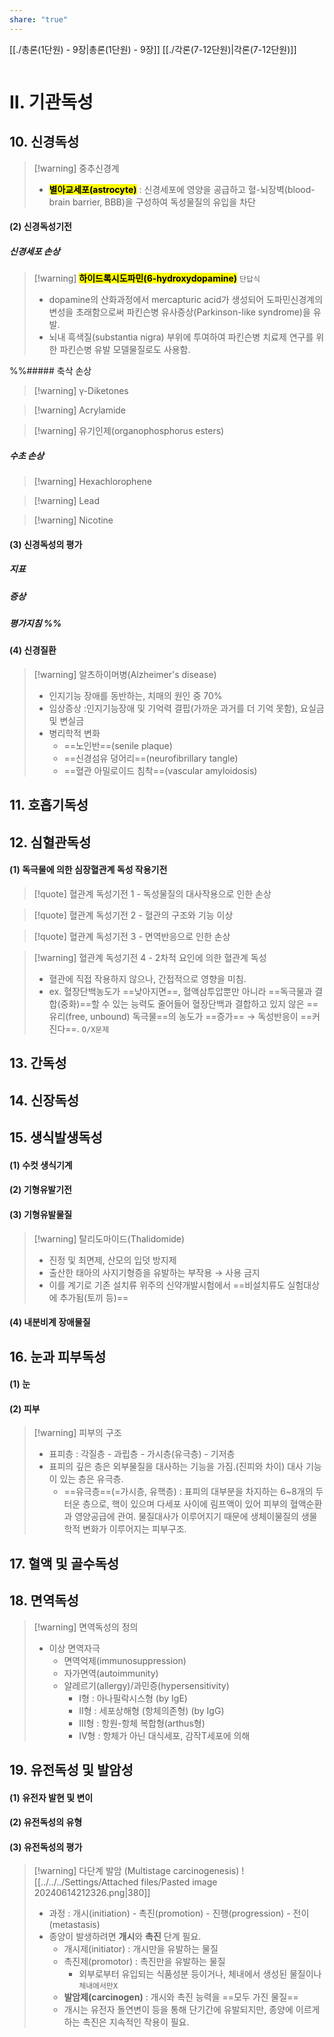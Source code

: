 ```yaml
---
share: "true"
---
```

[[./총론(1단원) - 9장|총론(1단원) - 9장]]
[[./각론(7-12단원)|각론(7-12단원)]]

```table-of-contents
```
# Ⅱ. 기관독성
## 10. 신경독성
>[!warning] 중추신경계
>- <mark><b>별아교세포(astrocyte)</b></mark> : 신경세포에 영양을 공급하고 혈-뇌장벽(blood-brain barrier, BBB)을 구성하여 독성물질의 유입을 차단

#### (2) 신경독성기전
##### 신경세포 손상
>[!warning] <mark><b>하이드록시도파민(6-hydroxydopamine)</b></mark> `단답식`
>- dopamine의 산화과정에서 mercapturic acid가 생성되어 도파민신경계의 변성을 초래함으로써 파킨슨병 유사증상(Parkinson-like syndrome)을 유발.
>- 뇌내 흑색질(substantia nigra) 부위에 투여하여 파킨슨병 치료제 연구를 위한 파킨슨병 유발 모델물질로도 사용함.

%%##### 축삭 손상
>[!warning] γ-Diketones

>[!warning] Acrylamide

>[!warning] 유기인제(organophosphorus esters)

##### 수초 손상
>[!warning] Hexachlorophene

>[!warning] Lead

>[!warning] Nicotine
#### (3) 신경독성의 평가
##### 지표
##### 증상
##### 평가지침 %%

#### (4) 신경질환
>[!warning] 알츠하이머병(Alzheimer's disease)
>- 인지기능 장애를 동반하는, 치매의 원인 중 70%
>- 임상증상 :인지기능장애 및 기억력 결핍(가까운 과거를 더 기억 못함), 요실금 및 변실금
>- 병리학적 변화
>	- ==노인반==(senile plaque)
>	- ==신경섬유 덩어리==(neurofibrillary tangle)
>	- ==혈관 아밀로이드 침착==(vascular amyloidosis)


## 11. 호흡기독성

## 12. 심혈관독성

#### (1) 독극물에 의한 심장혈관계 독성 작용기전
>[!quote] 혈관계 독성기전 1 - 독성물질의 대사작용으로 인한 손상

>[!quote] 혈관계 독성기전 2 - 혈관의 구조와 기능 이상

>[!quote] 혈관계 독성기전 3 - 면역반응으로 인한 손상

>[!warning] 혈관계 독성기전 4 - 2차적 요인에 의한 혈관계 독성
>- 혈관에 직접 작용하지 않으나, 간접적으로 영향을 미침.
>- ex. 혈장단백농도가 ==낮아지면==, 혈액삼투압뿐만 아니라 ==독극물과 결합(중화)==할 수 있는 능력도 줄어들어 혈장단백과 결합하고 있지 않은 ==유리(free, unbound) 독극물==의 농도가 ==증가== → 독성반응이 ==커진다==. `O/X문제`

## 13. 간독성

## 14. 신장독성

## 15. 생식발생독성
#### (1) 수컷 생식기계
#### (2) 기형유발기전
#### (3) 기형유발물질


>[!warning] 탈리도마이드(Thalidomide)
>- 진정 및 최면제, 산모의 입덧 방지제
>- 출산한 태아의 사지기형증을 유발하는 부작용 → 사용 금지
>- 이를 계기로 기존 설치류 위주의 신약개발시험에서 ==비설치류도 실험대상에 추가됨(토끼 등)==

#### (4) 내분비계 장애물질


## 16. 눈과 피부독성

#### (1) 눈

#### (2) 피부

>[!warning] 피부의 구조
>- 표피층 : 각질층 - 과립층 - 가시층(유극층) - 기저층
>- 표피의 깊은 층은 외부물질을 대사하는 기능을 가짐.(진피와 차이) 대사 기능이 있는 층은 유극층.
>	- ==유극층==(=가시층, 유핵층) : 표피의 대부분을 차지하는 6~8개의 두터운 층으로, 핵이 있으며 다세포 사이에 림프액이 있어 피부의 혈액순환과 영양공급에 관여. 물질대사가 이루어지기 때문에 생체이물질의 생물학적 변화가 이루어지는 피부구조.


## 17. 혈액 및 골수독성

## 18. 면역독성
>[!warning] 면역독성의 정의
>- 이상 면역자극
>	- 면역억제(immunosuppression)
>	- 자가면역(autoimmunity)
>	- 알레르기(allergy)/과민증(hypersensitivity)
>		- Ⅰ형 : 아나필락시스형 (by IgE)
>		- Ⅱ형 : 세포상해형 (항체의존형) (by IgG)
>		- Ⅲ형 : 항원-항체 복합형(arthus형)
>		- Ⅳ형 : 항체가 아닌 대식세포, 감작T세포에 의해

## 19. 유전독성 및 발암성
#### (1) 유전자 발현 및 변이
#### (2) 유전독성의 유형
#### (3) 유전독성의 평가

>[!warning] 다단계 발암 (Multistage carcinogenesis)
>![[../../../Settings/Attached files/Pasted image 20240614212326.png|380]]
>-  과정 : 개시(initiation) - 촉진(promotion) - 진행(progression) - 전이(metastasis) 
>- 종양이 발생하려면 **개시**와 **촉진** 단계 필요.
>	- 개시제(initiator) : 개시만을 유발하는 물질
>	- 촉진제(promotor) : 촉진만을 유발하는 물질
>		- 외부로부터 유입되는 식품성분 등이거나, 체내에서 생성된 물질이나 `체내에서만X`
>	- **발암제(carcinogen)** : 개시와 촉진 능력을 ==모두 가진 물질==
>	- 개시는 유전자 돌연변이 등을 통해 단기간에 유발되지만, 종양에 이르게 하는 촉진은 지속적인 작용이 필요.

